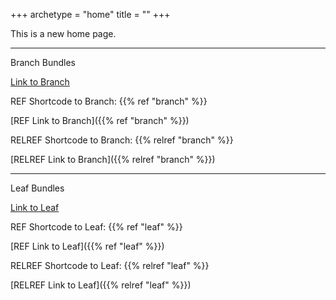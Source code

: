 +++
archetype = "home"
title = ""
+++

This is a new home page.

---

Branch Bundles

[Link to Branch](branch)

REF Shortcode to Branch: {{% ref "branch" %}}

[REF Link to Branch]({{% ref "branch" %}})

RELREF Shortcode to Branch: {{% relref "branch" %}}

[RELREF Link to Branch]({{% relref "branch" %}})

---

Leaf Bundles

[Link to Leaf](leaf)

REF Shortcode to Leaf: {{% ref "leaf" %}}

[REF Link to Leaf]({{% ref "leaf" %}})

RELREF Shortcode to Leaf: {{% relref "leaf" %}}

[RELREF Link to Leaf]({{% relref "leaf" %}})